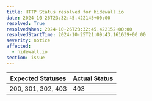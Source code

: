 ```yaml
---
title: HTTP Status resolved for hidewall.io
date: 2024-10-26T23:32:45.422145+00:00
resolved: True
resolvedWhen: 2024-10-26T23:32:45.422152+00:00
resolvedStartTime: 2024-10-25T21:09:43.161639+00:00
severity: notice
affected:
  - hidewall.io
section: issue
---
```


| Expected Statuses | Actual Status  |
|-------------------|----------------|
| 200, 301, 302, 403 | 403 |
